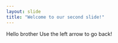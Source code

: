 ```yaml
---
layout: slide
title: "Welcome to our second slide!"
---
```

Hello brother
Use the left arrow to go back!
